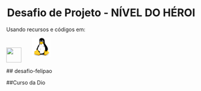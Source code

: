 <h1 align="center"> Desafio de Projeto - NÍVEL DO HÉROI</h1>

Usando recursos e códigos em:
<div>
<img align="center" height="40" width="40" src="https://cdn.jsdelivr.net/gh/devicons/devicon/icons/javascript/javascript-original.svg" /> &nbsp; &nbsp; &nbsp;
<img src="https://raw.githubusercontent.com/devicons/devicon/master/icons/linux/linux-original.svg" alt="linux" width="50" height="50"/>
<div/>
   <p><p/>
<div> 
## desafio-felipao

##Curso da Dio
<div/>
